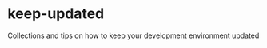 keep-updated
============

Collections and tips on how to keep your development environment updated
